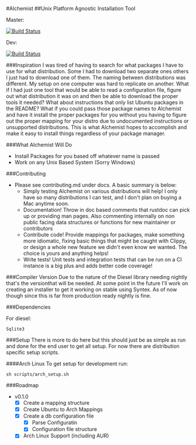 #Alchemist
##Unix Platform Agnostic Installation Tool


Master:

[![Build Status](https://travis-ci.org/mgattozzi/Alchemist.svg?branch=master)](https://travis-ci.org/mgattozzi/Alchemist)

Dev:

[![Build Status](https://travis-ci.org/mgattozzi/Alchemist.svg?branch=dev)](https://travis-ci.org/mgattozzi/Alchemist)

###Inspiration
I was tired of having to search for what packages I have to use for what
distribution. Some I had to download two separate ones others I just had
to download one of them. The naming between distributions was different.
My setup on one computer was hard to replicate on another. What if I had
just one tool that would be able to read a configuration file, figure
out what distribution it was on and then be able to download the proper
tools it needed? What about instructions that only list Ubuntu packages
in the README? What if you could pass those package names to Alchemist and
have it install the proper packages for you without you having to figure
out the proper mapping for your distro due to undocumented instructions
or unsupported distributions. This is what Alchemist hopes to accomplish
and make it easy to install things regardless of your package manager.

###What Alchemist Will Do
- Install Packages for you based off whatever name is passed
- Work on any Unix Based System (Sorry Windows)

###Contributing
- Please see contributing.md under docs. A basic summary is below:
  - Simply testing Alchemist on various distributions will help!
    I only have so many distributions I can test, and I don't plan
    on buying a Mac anytime soon.
  - Documentation! Throw in doc based comments that rustdoc can pick up
    or providing man pages. Also commenting internally on non public
    facing data structures or functions for new maintainer or
    contributors
  - Contribute code! Provide mappings for packages, make something more
    idiomatic, fixing basic things that might be caught with Clippy, or
    design a whole new feature we didn't even know we wanted. The choice
    is yours and anything helps!
  - Write tests! Unit tests and integration tests that can be run on a
    CI instance is a big plus and adds better code coverage!

###Compiler Version
Due to the nature of the Diesel library needing nightly
that's the versionthat will be needed. At some point in
the future I'll work on creating an installer to get it
working on stable using Syntex. As of now though since
this is far from production ready nightly is fine.

###Dependencies

For diesel:

```
Sqlite3
```

###Setup
There is more to do here but this should just be as simple as run and
done for the end user to get all setup. For now there are distribution
specific setup scripts.

####Arch Linux
To get setup for development run:

```
sh scripts/arch_setup.sh
```

###Roadmap
- v0.1.0
  - [x] Create a mapping structure
  - [x] Create Ubuntu to Arch Mappings
  - [x] Create a db configuration file
    - [x] Parse Configuratin
    - [x] Configuration file structure
  - [x] Arch Linux Support (including AUR)

